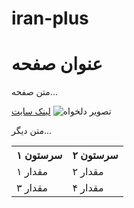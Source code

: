 # iran-plus
<!DOCTYPE html>
<html lang="en">
<head>
    <meta charset="UTF-8">
    <meta name="viewport" content="width=device-width, initial-scale=1.0">
    <title>درباره ایران</title>
</head>
<body>
    <h1>عنوان صفحه</h1>
    <p>متن صفحه...</p>
    <a href="http://example.com">لینک سایت</a>
    <img src="path/to/your/image.jpg" alt="تصویر دلخواه">
    <p>متن دیگر...</p>
    <table>
        <tr>
            <th>سرستون ۱</th>
            <th>سرستون ۲</th>
        </tr>
        <tr>
            <td>مقدار ۱</td>
            <td>مقدار ۲</td>
        </tr>
        <tr>
            <td>مقدار ۳</td>
            <td>مقدار ۴</td>
        </tr>
    </table>
</body>
</html>
